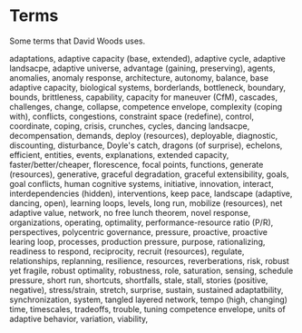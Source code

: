 # Terms

Some terms that David Woods uses.


adaptations,
adaptive capacity (base, extended),
adaptive cycle,
adaptive landsacpe,
adaptive universe,
advantage (gaining, preserving),
agents,
anomalies,
anomaly response,
architecture,
autonomy,
balance,
base adaptive capacity,
biological systems,
borderlands,
bottleneck,
boundary,
bounds,
brittleness,
capability,
capacity for maneuver (CfM),
cascades,
challenges,
change,
collapse,
competence envelope,
complexity (coping with),
conflicts,
congestions,
constraint space (redefine),
control,
coordinate,
coping,
crisis,
crunches,
cycles,
dancing landsacpe,
decompensation,
demands,
deploy (resources),
deployable,
diagnostic,
discounting,
disturbance,
Doyle's catch,
dragons (of surprise),
echelons,
efficient,
entities,
events,
explanations,
extended capacity,
faster/better/cheaper,
florescence,
focal points,
functions,
generate (resources),
generative,
graceful degradation,
graceful extensibility,
goals,
goal conflicts,
human cognitive systems,
initiative,
innovation,
interact,
interdependencies (hidden),
interventions,
keep pace,
landscape (adaptive, dancing, open),
learning loops,
levels,
long run,
mobilize (resources),
net adaptive value,
network,
no free lunch theorem,
novel response,
organizations,
operating,
optimality,
performance-resource ratio (P/R),
perspectives,
polycentric governance,
pressure,
proactive,
proactive learing loop,
processes,
production pressure,
purpose,
rationalizing,
readiness to respond,
reciprocity,
recruit (resources),
regulate,
relationships,
replanning,
resilience,
resources,
reverberations,
risk,
robust yet fragile,
robust optimality,
robustness,
role,
saturation,
sensing,
schedule pressure,
short run,
shortcuts,
shortfalls,
stale,
stall,
stories (positive, negative),
stress/strain,
stretch,
surprise,
sustain,
sustained adaptatbility,
synchronization,
system,
tangled layered network,
tempo (high, changing)
time,
timescales,
tradeoffs,
trouble,
tuning competence envelope,
units of adaptive behavior,
variation,
viability,
